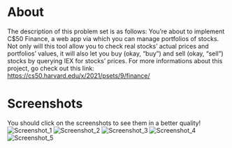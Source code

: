 # About
The description of this problem set is as follows: You’re about to implement C$50 Finance, a web app via which you can manage portfolios of stocks. 
Not only will this tool allow you to check real stocks’ actual prices and portfolios’ values, it will also let you buy (okay, “buy”) and sell (okay, “sell”) stocks by querying 
IEX for stocks’ prices. For more informations about this project, go check out this link: https://cs50.harvard.edu/x/2021/psets/9/finance/

# Screenshots
You should click on the screenshots to see them in a better quality!
![Screenshot_1](https://user-images.githubusercontent.com/83656997/147831030-8b49103b-dea1-4eed-9379-a509ea06b82b.png)
![Screenshot_2](https://user-images.githubusercontent.com/83656997/147831031-5d162b47-6002-4957-aa9a-6f4b91ed899e.png)
![Screenshot_3](https://user-images.githubusercontent.com/83656997/147831034-b456d84d-ad4d-4538-b660-7b475c0bcedd.png)
![Screenshot_4](https://user-images.githubusercontent.com/83656997/147831039-ca76fb39-19cc-41fb-9483-d7f8a06878a7.png)
![Screenshot_5](https://user-images.githubusercontent.com/83656997/147831040-c37b07da-e846-4576-8f64-c8d57ebb9d67.png)
